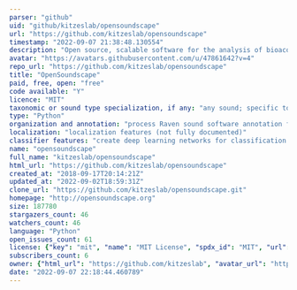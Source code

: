 ```yaml
---
parser: "github"
uid: "github/kitzeslab/opensoundscape"
url: "https://github.com/kitzeslab/opensoundscape"
timestamp: "2022-09-07 21:38:48.130554"
description: "Open source, scalable software for the analysis of bioacoustic recordings"
avatar: "https://avatars.githubusercontent.com/u/47861642?v=4"
repo_url: "https://github.com/kitzeslab/opensoundscape"
title: "OpenSoundscape"
paid, free, open: "free"
code available: "Y"
licence: "MIT"
taxonomic or sound type specialization, if any: "any sound; specific tool for classification of repeating sounds (e.g. trills)"
type: "Python"
organization and annotation: "process Raven sound software annotation files"
localization: "localization features (not fully documented)"
classifier features: "create deep learning networks for classification of animal sounds; signal processing for repeating sounds; pretrained classifiers available for ~500 bird species"
name: "opensoundscape"
full_name: "kitzeslab/opensoundscape"
html_url: "https://github.com/kitzeslab/opensoundscape"
created_at: "2018-09-17T20:14:21Z"
updated_at: "2022-09-02T18:59:31Z"
clone_url: "https://github.com/kitzeslab/opensoundscape.git"
homepage: "http://opensoundscape.org"
size: 187780
stargazers_count: 46
watchers_count: 46
language: "Python"
open_issues_count: 61
license: {"key": "mit", "name": "MIT License", "spdx_id": "MIT", "url": "https://api.github.com/licenses/mit", "node_id": "MDc6TGljZW5zZTEz"}
subscribers_count: 6
owner: {"html_url": "https://github.com/kitzeslab", "avatar_url": "https://avatars.githubusercontent.com/u/47861642?v=4", "login": "kitzeslab", "type": "Organization"}
date: "2022-09-07 22:18:44.460789"
---
```

